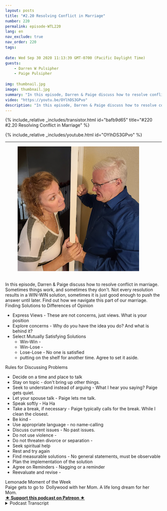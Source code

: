 ```yaml
---
layout: posts
title: "#2.20 Resolving Conflict in Marriage"
number: 220
permalink: episode-WTL220
lang: en
nav_exclude: true
nav_order: 220
tags:

date: Wed Sep 30 2020 11:13:39 GMT-0700 (Pacific Daylight Time)
guests:
    - Darren W Pulsipher
    - Paige Pulsipher

img: thumbnail.jpg
image: thumbnail.jpg
summary: "In this episode, Darren & Paige discuss how to resolve conflict in marriage. Sometimes things work, and sometimes they don't. Not every resolution results in a WIN-WIN solution, sometimes it is just good enough to push the answer until later. Find out how we navigate this part of our marriage."
video: "https://youtu.be/OYlhDS3GPvo"
description: "In this episode, Darren & Paige discuss how to resolve conflict in marriage. Sometimes things work, and sometimes they don't. Not every resolution results in a WIN-WIN solution, sometimes it is just good enough to push the answer until later. Find out how we navigate this part of our marriage."
---
```


<div>
{% include_relative _includes/transistor.html id="bafb9d65" title="#220 #2.20 Resolving Conflict in Marriage" %}

{% include_relative _includes/youtube.html id="OYlhDS3GPvo" %}
</div>

---

<html><head></head><body><div><figure data-trix-attachment="{&quot;contentType&quot;:&quot;image&quot;,&quot;height&quot;:400,&quot;url&quot;:&quot;https://1.bp.blogspot.com/-iv4TBn9ejWQ/X3TJihGJa3I/AAAAAAAFU8I/YoubP-DavngMhQtx12EZ5HGdw7uHbYdBACNcBGAsYHQ/w391-h400/2020-09-30.jpg&quot;,&quot;width&quot;:391}" data-trix-content-type="image" class="attachment attachment--preview"><img src="./image0.jpg" width="391" height="400"><figcaption class="attachment__caption"></figcaption></figure></div><div><br></div><div>In this episode, Darren &amp; Paige discuss how to resolve conflict in marriage. Sometimes things work, and sometimes they don't. Not every resolution results in a WIN-WIN solution, sometimes it is just good enough to push the answer until later. Find out how we navigate this part of our marriage.</div><div>Finding Solutions to Differences of Opinion</div><ul><li>Express Views - These are not concerns, just views. What is your position</li><li>Explore concerns - Why do you have the idea you do? And what is behind it?</li><li>Select Mutually Satisfying Solutions&nbsp;<ul><li>Win-Win -&nbsp;</li><li>Win-Lose -&nbsp;</li><li>Lose-Lose - No one is satisfied</li><li>putting on the shelf for another time. Agree to set it aside.</li></ul></li></ul><div>Rules for Discussing Problems</div><ul><li>Decide on a time and place to talk</li><li>Stay on topic - don't bring up other things.</li><li>Seek to understand instead of arguing - What I hear you saying? Paige gets quiet.</li><li>Let your spouse talk - Paige lets me talk.</li><li>Speak softly - Ha Ha</li><li>Take a break, if necessary - Paige typically calls for the break. While I clean the closest.</li><li>Be kind -&nbsp;</li><li>Use appropriate language - no name-calling</li><li>Discuss current issues - No past issues.</li><li>Do not use violence -&nbsp;</li><li>Do not threaten divorce or separation -&nbsp;</li><li>Seek spiritual help</li><li>Rest and try again</li><li>Find measurable solutions - No general statements, must be observable</li><li>Plan the implementation of the solution</li><li>Agree on Reminders - Nagging or a reminder</li><li>Reevaluate and revise -</li></ul><div>Lemonade Moment of the Week</div><div>Paige gets to go to&nbsp; Dollywood with her Mom. A life long dream for her Mom.</div>
<strong>
  <a href="https://www.patreon.com/wheresthelemonade" target="_donate" rel="payment" title="★ Support this podcast on Patreon ★">★ Support this podcast on Patreon ★</a>
</strong></body></html>

<details>
<summary> Podcast Transcript </summary>

<p></p>

</details>
